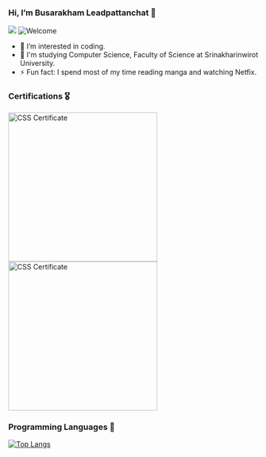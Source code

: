 ### Hi, I’m Busarakham Leadpattanchat 👋
![](https://komarev.com/ghpvc/?username=Toffy2666&color=red)
<img src="https://i.imgur.com/d1YLO6N.png" alt="Welcome" />

- 👀 I’m interested in coding.
- 🌱 I'm studying Computer Science, Faculty of Science at Srinakharinwirot University.
- ⚡ Fun fact: I spend most of my time reading manga and watching Netfix.


### Certifications 🎖️
<img src="https://i.imgur.com/VPC9rpk.png" align="left" width="300px"  alt="CSS Certificate" />

<img src="https://i.imgur.com/FaszgkE.png" width="300px"  alt="CSS Certificate" /> 



### Programming Languages 🚀
[![Top Langs](https://github-readme-stats.vercel.app/api/top-langs/?username=Toffy266&layout=compact&theme=radical)](https://github.com/anuraghazra/github-readme-stats)
  
<!---
Toffy266/Toffy266 is a ✨ special ✨ repository because its `README.md` (this file) appears on your GitHub profile.
You can click the Preview link to take a look at your changes.
--->
